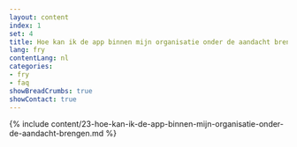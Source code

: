 ```yaml
---
layout: content
index: 1
set: 4
title: Hoe kan ik de app binnen mijn organisatie onder de aandacht brengen?
lang: fry
contentLang: nl
categories:
- fry
- faq
showBreadCrumbs: true
showContact: true
---
```

{% include content/23-hoe-kan-ik-de-app-binnen-mijn-organisatie-onder-de-aandacht-brengen.md %}
